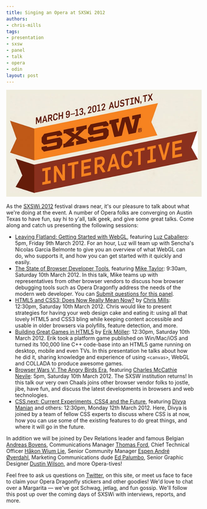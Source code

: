 ```yaml
---
title: Singing an Opera at SXSWi 2012
authors:
- chris-mills
tags:
- presentation
- sxsw
- panel
- talk
- opera
- odin
layout: post
---
```

<img src="/blog/singing-an-opera-at-sxswi-2012/sxswi.jpg" style="border: 10px solid #EFECDD;" />

<p>As the <a href="http://sxsw.com/interactive">SXSWi 2012</a> festival draws near, it&#39;s our pleasure to talk about what we&#39;re doing at the event. A number of Opera folks are converging on Austin Texas to have fun, say hi to y&#39;all, talk geek, and give some great talks. Come along and catch us presenting the following sessions:</p>

<ul>

<li><a href="http://lanyrd.com/2012/sxsw-interactive/sppfg/">Leaving Flatland: Getting Started with WebGL</a>, featuring <a href="https://twitter.com/#!/gerbille">Luz Caballero</a>: 5pm, Friday 9th March 2012. For an hour, Luz will team up with Sencha&#39;s Nicolas Garcia Belmonte to give you an overview of what WebGL can do, who supports it, and how you can get started with it quickly and easily.</li>

<li><a href="http://lanyrd.com/2012/sxsw-interactive/spmzy/">The State of Browser Developer Tools</a>, featuring <a href="https://twitter.com/#!/miketaylr">Mike Taylor</a>: 9:30am, Saturday 10th March 2012. In this talk, Mike teams up with representatives from other browser vendors to discuss how browser debugging tools such as Opera Dragonfly address the needs of the modern web developer. You can <a href="http://hacks.mozilla.org/2012/03/sxsw-panel-html5-browser-tools-questions/">Submit questions for this panel</a>.</li>

<li><a href="http://lanyrd.com/2012/sxsw-interactive/spmtp/">HTML5 and CSS3: Does Now Really Mean Now?</a> by <a href="https://twitter.com/#!/chrisdavidmills">Chris Mills</a>:  12:30pm, Saturday 10th March 2012. Chris would like to present strategies for having your web design cake and eating it: using all that lovely HTML5 and CSS3 bling while keeping content accessible and usable in older browsers via polyfills, feature detection, and more. </li>

<li><a href="http://lanyrd.com/2012/sxsw-interactive/spmwk/">Building Great Games in HTML5</a> by <a href="https://twitter.com/#!/erikjmoller">Erik Möller</a>: 12:30pm, Saturday 10th March 2012. Erik took a platform game published on Win/Mac/iOS and turned its 100,000 line C++ code-base into an HTML5 game running on desktop, mobile and even TVs. In this presentation he talks about how he did it, sharing knowledge and experience of using <code>&lt;canvas&gt;</code>, WebGL and COLLADA to produce awesome games.</li>

<li><a href="http://lanyrd.com/2012/sxsw-interactive/sqbdh/">Browser Wars V: The Angry Birds Era</a>, featuring <a href="https://twitter.com/#!/chaals">Charles McCathie Nevile</a>: 5pm, Saturday 10th March 2012. The SXSW institution returns! In this talk our very own Chaals joins other browser vendor folks to jostle, jibe, have fun, and discuss the latest developments in browsers and web technologies.</li>

<li><a href="http://lanyrd.com/2012/sxsw-interactive/spkxp/">CSS.next: Current Experiments, CSS4 and the Future</a>, featuring <a href="https://twitter.com/#!/divya">Divya Manian</a> and others: 12:30pm, Monday 12th March 2012. Here, Divya is joined by a team of fellow CSS experts to discuss where CSS is at now, how you can use some of the existing features to do great things, and where it will go in the future.</li>
</ul>

<p>In addition we will be joined by Dev Relations leader and famous Belgian <a href="https://twitter.com/#!/andreasbovens">Andreas Bovens</a>, Communications Manager <a href="https://twitter.com/#!/thomasford">Thomas Ford</a>, Chief Technical Officer <a href="http://people.opera.com/howcome/">Håkon Wium Lie</a>, Senior Community Manager <a href="https://twitter.com/#!/espenao">Espen André Øverdahl</a>, Marketing Communications dude <a href="https://twitter.com/#!/DotEd">Ed Palumbo</a>, Senior Graphic Designer <a href="https://twitter.com/#!/dustinwilson">Dustin Wilson</a>, and more Opera-tives!</p>

<p>Feel free to ask us questions on <a href="https://twitter.com/#!/odevrel">Twitter</a>, on this site, or meet us face to face to claim your Opera Dragonfly stickers and other goodies! We&#39;d love to chat over a Margarita — we&#39;ve got Schwag, jetlag, and fun gossip. We&#39;ll follow this post up over the coming days of SXSWi with interviews, reports, and more.</p>

